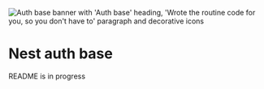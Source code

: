![Auth base banner with 'Auth base' heading, 'Wrote the routine code for you, so you don't have to' paragraph and decorative icons](https://github.com/crucials/nest-auth-base/assets/83793845/676bf4dd-925d-4693-80bf-d573b029dbce)

# Nest auth base

README is in progress
